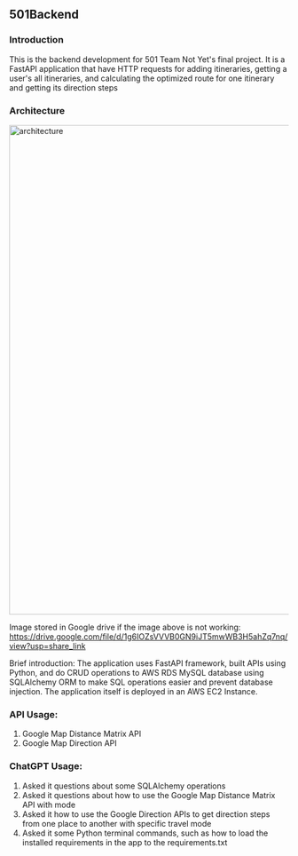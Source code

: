 ## 501Backend

### Introduction
 This is the backend development for 501 Team Not Yet's final project. It is a FastAPI application that have HTTP
 requests for adding itineraries, getting a user's all itineraries, and calculating the optimized route for one 
 itinerary and getting its direction steps
 

### Architecture

<img width="882" alt="architecture" src="https://github.com/lianghuanjia/501Backend/assets/36748450/47e7845a-6c9c-4c68-98b4-af13a72280fa">

Image stored in Google drive if the image above is not working: https://drive.google.com/file/d/1g6IOZsVVVB0GN9iJT5mwWB3H5ahZq7nq/view?usp=share_link 

Brief introduction:
The application uses FastAPI framework, built APIs using Python, and do CRUD operations to AWS RDS MySQL database 
using SQLAlchemy ORM to make SQL operations easier and prevent database injection. The application itself is deployed
in an AWS EC2 Instance.


### API Usage:
1. Google Map Distance Matrix API
2. Google Map Direction API

### ChatGPT Usage:
1. Asked it questions about some SQLAlchemy operations
2. Asked it questions about how to use the Google Map Distance Matrix API with mode
3. Asked it how to use the Google Direction APIs to get direction steps from one place to another with specific travel 
mode
4. Asked it some Python terminal commands, such as how to load the installed requirements in the app to the 
requirements.txt
